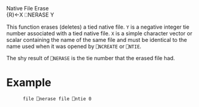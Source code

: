 <div class="heading">
  <div class="name">Native File Erase</div>
  <div class="command">{R}←X ⎕NERASE Y</div>
</div>

This function erases (deletes) a tied native file.  `Y` is a negative integer tie number associated with a tied native file.  `X` is a simple character vector or scalar containing the name of the same file and must be identical to the name used when it was opened by `⎕NCREATE` or `⎕NTIE`.

The shy result of `⎕NERASE` is the tie number that the erased file had.

# Example
```apl
      file ⎕nerase file ⎕ntie 0
```
